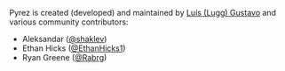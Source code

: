 Pyrez is created (developed) and maintained by [Luís (Lugg) Gustavo](https://github.com/luissilva1044894) and various community contributors:

- Aleksandar ([@shaklev](https://github.com/shaklev "Aleksandar"))
- Ethan Hicks ([@EthanHicks1](https://github.com/EthanHicks1 "Ethan Hicks"))
- Ryan Greene ([@Rabrg](https://github.com/Rabrg "Ryan Greene"))
